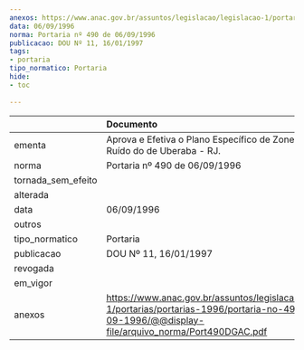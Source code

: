 ```yaml
---
anexos: https://www.anac.gov.br/assuntos/legislacao/legislacao-1/portarias/portarias-1996/portaria-no-490-de-06-09-1996/@@display-file/arquivo_norma/Port490DGAC.pdf
data: 06/09/1996
norma: Portaria nº 490 de 06/09/1996
publicacao: DOU Nº 11, 16/01/1997
tags:
- portaria
tipo_normatico: Portaria
hide: 
- toc 
 
---
```


|                    | Documento                                                                                                                                                    |
|:-------------------|:-------------------------------------------------------------------------------------------------------------------------------------------------------------|
| ementa             | Aprova e Efetiva o Plano Específico de Zoneamento de Ruído do de Uberaba - RJ.                                                                               |
| norma              | Portaria nº 490 de 06/09/1996                                                                                                                                |
| tornada_sem_efeito |                                                                                                                                                              |
| alterada           |                                                                                                                                                              |
| data               | 06/09/1996                                                                                                                                                   |
| outros             |                                                                                                                                                              |
| tipo_normatico     | Portaria                                                                                                                                                     |
| publicacao         | DOU Nº 11, 16/01/1997                                                                                                                                        |
| revogada           |                                                                                                                                                              |
| em_vigor           |                                                                                                                                                              |
| anexos             | https://www.anac.gov.br/assuntos/legislacao/legislacao-1/portarias/portarias-1996/portaria-no-490-de-06-09-1996/@@display-file/arquivo_norma/Port490DGAC.pdf |